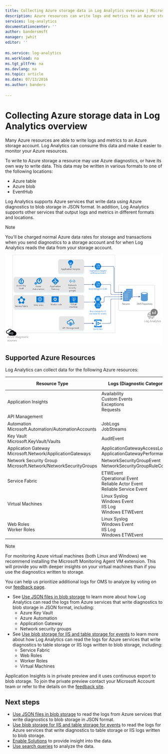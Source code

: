 ```yaml
---
title: Collecting Azure storage data in Log Analytics overview | Microsoft Azure
description: Azure resources can write logs and metrics to an Azure storage account, often by using Azure Diagnostics. Log Analytics can index this data and make it searchable.
services: log-analytics
documentationcenter: ''
author: bandersmsft
manager: jwhit
editor: ''

ms.service: log-analytics
ms.workload: na
ms.tgt_pltfrm: na
ms.devlang: na
ms.topic: article
ms.date: 07/13/2016
ms.author: banders

---
```

# Collecting Azure storage data in Log Analytics overview
Many Azure resources are able to write logs and metrics to an Azure storage account. Log Analytics can consume this data and make it easier to monitor your Azure resources.

To write to Azure storage a resource may use Azure diagnostics, or have its own way to write data. This data may be written in various formats to one of the following locations:

* Azure table
* Azure blob
* EventHub

Log Analytics supports Azure services that write data using Azure diagnostics to blob storage in JSON format. In addition, Log Analytics supports other services that output logs and metrics in different formats and locations.  

> [!NOTE]
> You'll be charged normal Azure data rates for storage and transactions when you send diagnostics to a storage account and for when Log Analytics reads the data from your storage account.
> 
> 

![Azure storage diagram](media/log-analytics-azure-storage/azure-storage-diagram.png)

## Supported Azure Resources
Log Analytics can collect data for the following Azure resources:

| Resource Type | Logs (Diagnostic Categories) | Log Analytics Solution |
| --- | --- | --- |
| Application Insights |Availability <br> Custom Events <br> Exceptions <br> Requests <br> |Application Insights (Preview) |
| API Management | |*none* (Preview) |
| Automation <br> Microsoft.Automation/AutomationAccounts |JobLogs <br> JobStreams |AzureAutomation (Preview) |
| Key Vault <br> Microsoft.KeyVault/Vaults |AuditEvent |KeyVault (Preview) |
| Application Gateway <br> Microsoft.Network/ApplicationGateways |ApplicationGatewayAccessLog <br> ApplicationGatewayPerformanceLog |AzureNetworking (Preview) |
| Network Security Group <br> Microsoft.Network/NetworkSecurityGroups |NetworkSecurityGroupEvent <br> NetworkSecurityGroupRuleCounter |AzureNetworking (Preview) |
| Service Fabric |ETWEvent <br> Operational Event <br> Reliable Actor Event <br> Reliable Service Event |ServiceFabric (Preview) |
| Virtual Machines |Linux Syslog <br> Windows Event <br> IIS Log <br> Windows ETWEvent |*none* |
| Web Roles <br> Worker Roles |Linux Syslog <br> Windows Event <br> IIS Log <br> Windows ETWEvent |*none* |

> [!NOTE]
> For monitoring Azure virtual machines (both Linux and Windows) we recommend installing the Microsoft Monitoring Agent VM extension. This will provide you with deeper insights on your virtual machines than if you use the diagnostics written to storage.
> 
> 

You can help us prioritize additional logs for OMS to analyze by voting on our [feedback page](http://feedback.azure.com/forums/267889-azure-log-analytics/category/88086-log-management-and-log-collection-policy).

* See [Use JSON files in blob storage](log-analytics-azure-storage-json.md) to learn more about how Log Analytics can read the logs from Azure services that write diagnostics to blob storage in JSON format, including:
  * Azure Key Vault
  * Azure Automation
  * Application Gateway
  * Network security groups
* See [Use blob storage for IIS and table storage for events](log-analytics-azure-storage-iis-table.md) to learn more about how Log Analytics can read the logs for Azure services that write diagnostics to table storage or IIS logs written to blob storage, including:
  * Service Fabric
  * Web Roles
  * Worker Roles
  * Virtual Machines

Application Insights is in private preview and it uses continuous export to blob storage. To join the private preview contact your Microsoft Account team or refer to the details on the [feedback site](https://feedback.azure.com/forums/267889-log-analytics/suggestions/6519248-integration-with-app-insights).

## Next steps
* [Use JSON files in blob storage](log-analytics-azure-storage-json.md) to read the logs from Azure services that write diagnostics to blob storage in JSON format.
* [Use blob storage for IIS and table storage for events](log-analytics-azure-storage-iis-table.md) to read the logs for Azure services that write diagnostics to table storage or IIS logs written to blob storage.
* [Enable Solutions](log-analytics-add-solutions.md) to provide insight into the data.
* [Use search queries](log-analytics-log-searches.md) to analyze the data.


